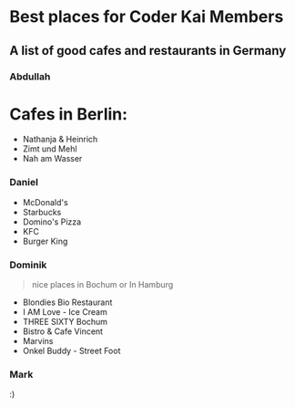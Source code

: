 # Best places for Coder Kai Members

## A list of good cafes and restaurants in Germany

### Abdullah

# Cafes in Berlin:
* Nathanja & Heinrich
* Zimt und Mehl
* Nah am Wasser


### Daniel

- McDonald's
- Starbucks
- Domino's Pizza
- KFC
- Burger King

### Dominik

> nice places in Bochum or In Hamburg

- Blondies Bio Restaurant
- I AM Love - Ice Cream
- THREE SIXTY Bochum
- Bistro & Cafe Vincent
- Marvins
- Onkel Buddy - Street Foot


### Mark

:)
